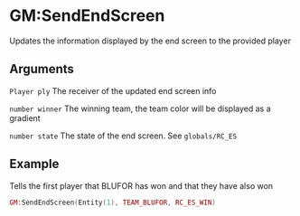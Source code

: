 # GM:SendEndScreen

Updates the information displayed by the end screen to the provided player

## Arguments
`Player ply` The receiver of the updated end screen info

`number winner` The winning team, the team color will be displayed as a gradient

`number state` The state of the end screen. See `globals/RC_ES`

## Example
Tells the first player that BLUFOR has won and that they have also won
```lua
GM:SendEndScreen(Entity(1), TEAM_BLUFOR, RC_ES_WIN)
```